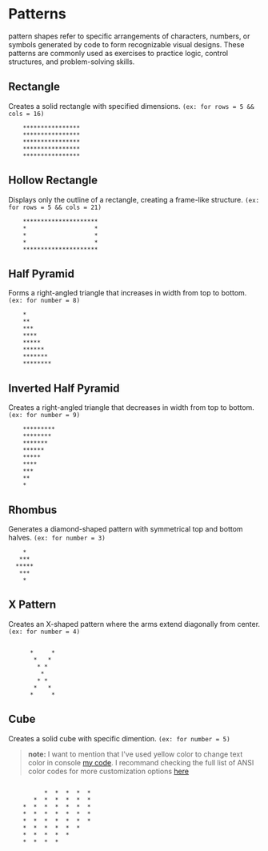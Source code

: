 # Patterns
pattern shapes refer to specific arrangements of characters, numbers, or symbols generated by code to form recognizable visual designs. These patterns are commonly used as exercises to practice logic, control structures, and problem-solving skills.

## Rectangle
Creates a solid rectangle with specified dimensions. `(ex: for rows = 5 && cols = 16)`

```    
    ****************
    ****************
    ****************
    ****************
    ****************

```

## Hollow Rectangle
Displays only the outline of a rectangle, creating a frame-like structure. `(ex: for rows = 5 && cols = 21)`

```        
    *********************
    *                   *
    *                   *   
    *                   *
    *********************
```

## Half Pyramid
Forms a right-angled triangle that increases in width from top to bottom. `(ex: for number = 8)`

```
    *
    **
    ***
    ****
    *****
    ******
    *******
    ********

```
## Inverted Half Pyramid
Creates a right-angled triangle that decreases in width from top to bottom. `(ex: for number = 9)`


```
    *********
    ********
    *******
    ******
    *****
    ****
    ***
    **
    *

```


## Rhombus
Generates a diamond-shaped pattern with symmetrical top and bottom halves. `(ex: for number = 3)`

```
    *
   ***
  *****
   ***
    *

```

## X Pattern
Creates an X-shaped pattern where the arms extend diagonally from center. `(ex: for number = 4)`

```

      *     *
       *   *
        * *
         *
        * *
       *   *
      *     *

```

## Cube
Creates a solid cube with specific dimention. `(ex: for number = 5)`
>**note:** I want to mention that I've used yellow color to change text color in console [my code](https://github.com/NourEddineRabouane/Patterns/blob/master/Cube.java).
> I recommand checking the full list of ANSI color codes for more customization options [here](https://www.geeksforgeeks.org/java/how-to-print-colored-text-in-java-console/)

```

          *  *  *  *  * 
       *  *  *  *  *  * 
    *  *  *  *  *  *  * 
    *  *  *  *  *  *  * 
    *  *  *  *  *  *  * 
    *  *  *  *  *  * 
    *  *  *  *  * 
    *  *  *  * 

```